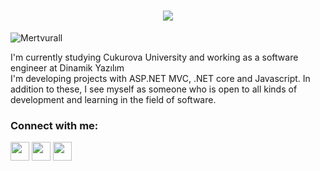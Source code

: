 <h1 align="center">
  <a href="https://git.io/typing-svg">
    <img src="https://readme-typing-svg.herokuapp.com/?lines=Hello!;I+am+Mert+Vural&center=true&size=25">
  </a>
</h1>
<p align="left"> <img src="https://komarev.com/ghpvc/?username=Mertvurall&label=Profile%20views&color=0e75b6&style=flat" alt="Mertvurall" /> </p>


 I'm currently studying Cukurova University and working as a software engineer at Dinamik Yazılım <br>
 I'm developing projects with ASP.NET MVC, .NET core and Javascript. In addition to these, I see myself as someone who is open to all kinds of development and learning in the field of software.
 
<p align="center">
<h3 align="left">Connect with me:</h3>
<p align="left">
<a href="https://www.linkedin.com/in/mert-vural-/" target="blank"><img align="center" src="https://raw.githubusercontent.com/rahuldkjain/github-profile-readme-generator/master/src/images/icons/Social/linked-in-alt.svg" height="30" width="30" /></a>
<a href="https://twitter.com/mertvrl3" target="blank"><img align="center" src="https://raw.githubusercontent.com/rahuldkjain/github-profile-readme-generator/master/src/images/icons/Social/twitter.svg" height="30" width="30" /></a>
<a href="https://www.instagram.com/mertvural3/" target="blank"><img align="center" src="https://raw.githubusercontent.com/rahuldkjain/github-profile-readme-generator/master/src/images/icons/Social/instagram.svg" height="30" width="30" /></a>
</p>
